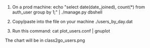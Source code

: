 1. On a prod machine: 
    echo "select date(date_joined), count(*) from auth_user group by 1;" | ./manage.py dbshell

2. Copy/paste into the file on your machine
    ./users_by_day.dat

3. Run this command:
    cat plot_users.conf | gnuplot

The chart will be in class2go_users.png
